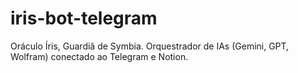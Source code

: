 # iris-bot-telegram
Oráculo Íris, Guardiã de Symbia. Orquestrador de IAs (Gemini, GPT, Wolfram) conectado ao Telegram e Notion.
